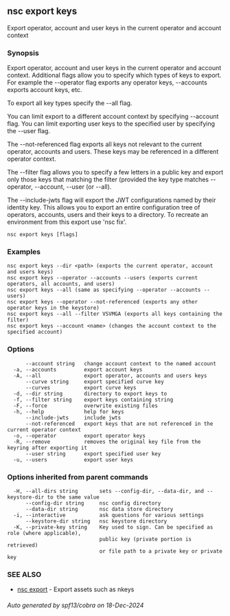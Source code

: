 ## nsc export keys

Export operator, account and user keys in the current operator and account context

### Synopsis

Export operator, account and user keys in the current operator and account context.
Additional flags allow you to specify which types of keys to export. For example
the --operator flag exports any operator keys, --accounts exports account keys, etc. 

To export all key types specify the --all flag.


You can limit export to a different account context by specifying --account flag.
You can limit exporting user keys to the specified user by specifying the --user flag.

The --not-referenced flag exports all keys not relevant to the current  operator, 
accounts and users. These keys may be referenced in a different  operator context.

The --filter flag allows you to specify a few letters in a public key and export only 
those keys that matching the filter (provided the key type matches --operator, --account,
--user (or --all).

The --include-jwts flag will export the JWT configurations named by their identity key.
This allows you to export an entire configuration tree of operators, accounts, users
and their keys to a directory. To recreate an environment from this export use 'nsc fix'.


```
nsc export keys [flags]
```

### Examples

```
nsc export keys --dir <path> (exports the current operator, account and users keys)
nsc export keys --operator --accounts --users (exports current operators, all accounts, and users)
nsc export keys --all (same as specifying --operator --accounts --users)
nsc export keys --operator --not-referenced (exports any other operator keys in the keystore)
nsc export keys --all --filter VSVMGA (exports all keys containing the filter)
nsc export keys --account <name> (changes the account context to the specified account)

```

### Options

```
      --account string   change account context to the named account
  -a, --accounts         export account keys
  -A, --all              export operator, accounts and users keys
      --curve string     export specified curve key
      --curves           export curve keys
  -d, --dir string       directory to export keys to
  -f, --filter string    export keys containing string
  -F, --force            overwrite existing files
  -h, --help             help for keys
      --include-jwts     include jwts
      --not-referenced   export keys that are not referenced in the current operator context
  -o, --operator         export operator keys
  -R, --remove           removes the original key file from the keyring after exporting it
      --user string      export specified user key
  -u, --users            export user keys
```

### Options inherited from parent commands

```
  -H, --all-dirs string       sets --config-dir, --data-dir, and --keystore-dir to the same value
      --config-dir string     nsc config directory
      --data-dir string       nsc data store directory
  -i, --interactive           ask questions for various settings
      --keystore-dir string   nsc keystore directory
  -K, --private-key string    Key used to sign. Can be specified as role (where applicable),
                              public key (private portion is retrieved)
                              or file path to a private key or private key 
```

### SEE ALSO

* [nsc export](nsc_export.md)	 - Export assets such as nkeys

###### Auto generated by spf13/cobra on 18-Dec-2024
